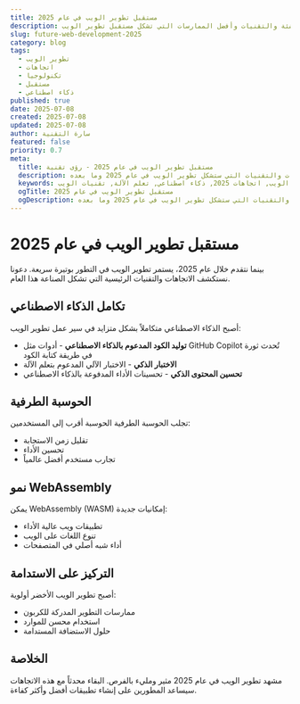 ```yaml
---
title: مستقبل تطوير الويب في عام 2025
description: استكشاف الاتجاهات الناشئة والتقنيات وأفضل الممارسات التي تشكل مستقبل تطوير الويب
slug: future-web-development-2025
category: blog
tags: 
  - تطوير الويب
  - اتجاهات
  - تكنولوجيا
  - مستقبل
  - ذكاء اصطناعي
published: true
date: 2025-07-08
created: 2025-07-08
updated: 2025-07-08
author: سارة التقنية
featured: false
priority: 0.7
meta:
  title: مستقبل تطوير الويب في عام 2025 - رؤى تقنية
  description: اكتشف أحدث الاتجاهات والتقنيات التي ستشكل تطوير الويب في عام 2025 وما بعده
  keywords: تطوير الويب, اتجاهات 2025, ذكاء اصطناعي, تعلم الآلة, تقنيات الويب
  ogTitle: مستقبل تطوير الويب في عام 2025
  ogDescription: اكتشف أحدث الاتجاهات والتقنيات التي ستشكل تطوير الويب في عام 2025 وما بعده
---
```


# مستقبل تطوير الويب في عام 2025

بينما نتقدم خلال عام 2025، يستمر تطوير الويب في التطور بوتيرة سريعة. دعونا نستكشف الاتجاهات والتقنيات الرئيسية التي تشكل الصناعة هذا العام.

## تكامل الذكاء الاصطناعي

أصبح الذكاء الاصطناعي متكاملاً بشكل متزايد في سير عمل تطوير الويب:

- **توليد الكود المدعوم بالذكاء الاصطناعي** - أدوات مثل GitHub Copilot تُحدث ثورة في طريقة كتابة الكود
- **الاختبار الذكي** - الاختبار الآلي المدعوم بتعلم الآلة
- **تحسين المحتوى الذكي** - تحسينات الأداء المدفوعة بالذكاء الاصطناعي

## الحوسبة الطرفية

تجلب الحوسبة الطرفية الحوسبة أقرب إلى المستخدمين:

- تقليل زمن الاستجابة
- تحسين الأداء
- تجارب مستخدم أفضل عالمياً

## نمو WebAssembly

يمكن WebAssembly (WASM) إمكانيات جديدة:

- تطبيقات ويب عالية الأداء
- تنوع اللغات على الويب
- أداء شبه أصلي في المتصفحات

## التركيز على الاستدامة

أصبح تطوير الويب الأخضر أولوية:

- ممارسات التطوير المدركة للكربون
- استخدام محسن للموارد
- حلول الاستضافة المستدامة

## الخلاصة

مشهد تطوير الويب في عام 2025 مثير ومليء بالفرص. البقاء محدثاً مع هذه الاتجاهات سيساعد المطورين على إنشاء تطبيقات أفضل وأكثر كفاءة.
